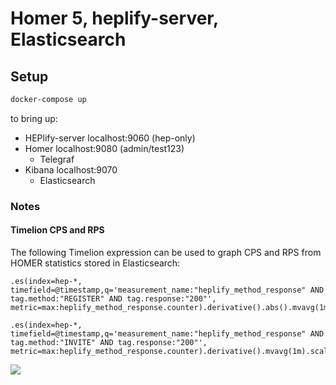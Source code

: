 Homer 5, heplify-server, Elasticsearch
========

## Setup

```bash
docker-compose up
```

to bring up:  

* HEPlify-server localhost:9060 (hep-only)
* Homer localhost:9080 (admin/test123) 
  * Telegraf
* Kibana localhost:9070
  * Elasticsearch


### Notes
#### Timelion CPS and RPS
The following Timelion expression can be used to graph CPS and RPS from HOMER statistics stored in Elasticsearch:
```
.es(index=hep-*, timefield=@timestamp,q='measurement_name:"heplify_method_response" AND tag.method:"REGISTER" AND tag.response:"200"', metric=max:heplify_method_response.counter).derivative().abs().mvavg(1m).scale_interval(1s).yaxis(min=0).color(orange).lines(fill=2,width=1).label("RPS").legend(position=nw,showTime=true)
```
```
.es(index=hep-*, timefield=@timestamp,q='measurement_name:"heplify_method_response" AND tag.method:"INVITE" AND tag.response:"200"', metric=max:heplify_method_response.counter).derivative().mvavg(1m).scale_interval(1s).yaxis(min=0).color(green).lines(fill=1,width=1).label("CPS")
 ```
 <img src="https://user-images.githubusercontent.com/39862433/42957981-366a966a-8b52-11e8-81fc-a8d386153f1d.png">
